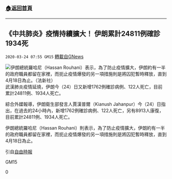 ###  [:house:返回首頁](https://github.com/ourhimalayas/txt)
---

## 《中共肺炎》疫情持續擴大！ 伊朗累計24811例確診1934死
`2020-03-24 07:55 GM15` [轉載自GNews](https://gnews.org/zh-hant/150721/)

![伊朗總統羅哈尼（Hassan Rouhani）表示，為了防止疫情擴大，伊朗約有一半的政府職員都留在家裡，而扼止疫情爆發的另一項措施則是將囚犯暫時釋放，直到4月18日為止。（法新社）](https://img.ltn.com.tw/Upload/news/600/2020/03/24/phpc5I3jI.jpg)
武漢肺炎疫情延燒，伊朗今（24）日又新增1762例確診病例、122人死亡，目前累計24811例、1934人死亡。

綜合外媒報導，伊朗衛生部發言人賈漢普爾（Kianush Jahanpur）今（24）日指出，在過去的24小時內，新增1762例確診病例、122人死亡，另有8913人康復，目前累計24811例、1934人死亡。

伊朗總統羅哈尼（Hassan Rouhani）則表示，為了防止疫情擴大，伊朗約有一半的政府職員都留在家裡，而扼止疫情爆發的另一項措施則是將囚犯暫時釋放，直到4月18日為止。

引自[自由時報](https://news.ltn.com.tw/news/world/breakingnews/3111163)

GM15

0

